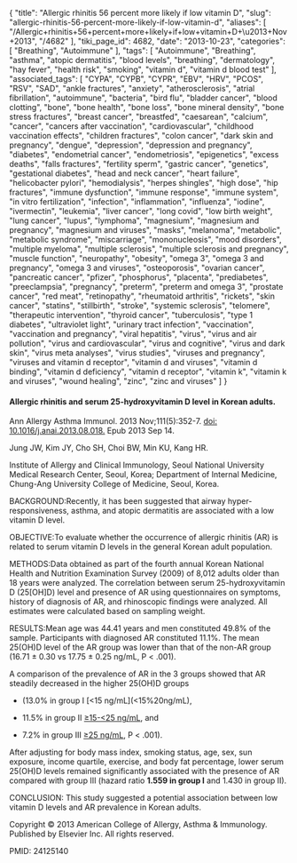 {
    "title": "Allergic rhinitis 56 percent more likely if low vitamin D",
    "slug": "allergic-rhinitis-56-percent-more-likely-if-low-vitamin-d",
    "aliases": [
        "/Allergic+rhinitis+56+percent+more+likely+if+low+vitamin+D+\u2013+Nov+2013",
        "/4682"
    ],
    "tiki_page_id": 4682,
    "date": "2013-10-23",
    "categories": [
        "Breathing",
        "Autoimmune"
    ],
    "tags": [
        "Autoimmune",
        "Breathing",
        "asthma",
        "atopic dermatitis",
        "blood levels",
        "breathing",
        "dermatology",
        "hay fever",
        "health risk",
        "smoking",
        "vitamin d",
        "vitamin d blood test"
    ],
    "associated_tags": [
        "CYPA",
        "CYPB",
        "CYPR",
        "EBV",
        "HRV",
        "PCOS",
        "RSV",
        "SAD",
        "ankle fractures",
        "anxiety",
        "atherosclerosis",
        "atrial fibrillation",
        "autoimmune",
        "bacteria",
        "bird flu",
        "bladder cancer",
        "blood clotting",
        "bone",
        "bone health",
        "bone loss",
        "bone mineral density",
        "bone stress fractures",
        "breast cancer",
        "breastfed",
        "caesarean",
        "calcium",
        "cancer",
        "cancers after vaccination",
        "cardiovascular",
        "childhood vaccination effects",
        "children fractures",
        "colon cancer",
        "dark skin and pregnancy",
        "dengue",
        "depression",
        "depression and pregnancy",
        "diabetes",
        "endometrial cancer",
        "endometriosis",
        "epigenetics",
        "excess deaths",
        "falls fractures",
        "fertility sperm",
        "gastric cancer",
        "genetics",
        "gestational diabetes",
        "head and neck cancer",
        "heart failure",
        "helicobacter pylori",
        "hemodialysis",
        "herpes shingles",
        "high dose",
        "hip fractures",
        "immune dysfunction",
        "immune response",
        "immune system",
        "in vitro fertilization",
        "infection",
        "inflammation",
        "influenza",
        "iodine",
        "ivermectin",
        "leukemia",
        "liver cancer",
        "long covid",
        "low birth weight",
        "lung cancer",
        "lupus",
        "lymphoma",
        "magnesium",
        "magnesium and pregnancy",
        "magnesium and viruses",
        "masks",
        "melanoma",
        "metabolic",
        "metabolic syndrome",
        "miscarriage",
        "mononucleosis",
        "mood disorders",
        "multiple myeloma",
        "multiple sclerosis",
        "multiple sclerosis and pregnancy",
        "muscle function",
        "neuropathy",
        "obesity",
        "omega 3",
        "omega 3 and pregnancy",
        "omega 3 and viruses",
        "osteoporosis",
        "ovarian cancer",
        "pancreatic cancer",
        "pfizer",
        "phosphorus",
        "placenta",
        "prediabetes",
        "preeclampsia",
        "pregnancy",
        "preterm",
        "preterm and omega 3",
        "prostate cancer",
        "red meat",
        "retinopathy",
        "rheumatoid arthritis",
        "rickets",
        "skin cancer",
        "statins",
        "stillbirth",
        "stroke",
        "systemic sclerosis",
        "telomere",
        "therapeutic intervention",
        "thyroid cancer",
        "tuberculosis",
        "type 1 diabetes",
        "ultraviolet light",
        "urinary tract infection",
        "vaccination",
        "vaccination and pregnancy",
        "viral hepatitis",
        "virus",
        "virus and air pollution",
        "virus and cardiovascular",
        "virus and cognitive",
        "virus and dark skin",
        "virus meta analyses",
        "virus studies",
        "viruses and pregnancy",
        "viruses and vitamin d receptor",
        "vitamin d and viruses",
        "vitamin d binding",
        "vitamin d deficiency",
        "vitamin d receptor",
        "vitamin k",
        "vitamin k and viruses",
        "wound healing",
        "zinc",
        "zinc and viruses"
    ]
}


#### Allergic rhinitis and serum 25-hydroxyvitamin D level in Korean adults.

Ann Allergy Asthma Immunol. 2013 Nov;111(5):352-7. [doi: 10.1016/j.anai.2013.08.018.](https://doi.org/10.1016/j.anai.2013.08.018.) Epub 2013 Sep 14.

Jung JW, Kim JY, Cho SH, Choi BW, Min KU, Kang HR.

Institute of Allergy and Clinical Immunology, Seoul National University Medical Research Center, Seoul, Korea; Department of Internal Medicine, Chung-Ang University College of Medicine, Seoul, Korea.

BACKGROUND:Recently, it has been suggested that airway hyper-responsiveness, asthma, and atopic dermatitis are associated with a low vitamin D level.

OBJECTIVE:To evaluate whether the occurrence of allergic rhinitis (AR) is related to serum vitamin D levels in the general Korean adult population.

METHODS:Data obtained as part of the fourth annual Korean National Health and Nutrition Examination Survey (2009) of 8,012 adults older than 18 years were analyzed. The correlation between serum 25-hydroxyvitamin D (25<span>[OH]</span>D) level and presence of AR using questionnaires on symptoms, history of diagnosis of AR, and rhinoscopic findings were analyzed. All estimates were calculated based on sampling weight.

RESULTS:Mean age was 44.41 years and men constituted 49.8% of the sample. Participants with diagnosed AR constituted 11.1%. The mean 25(OH)D level of the AR group was lower than that of the non-AR group (16.71 ± 0.30 vs 17.75 ± 0.25 ng/mL, P < .001). 

A comparison of the prevalence of AR in the 3 groups showed that AR steadily decreased in the higher 25(OH)D groups 

* (13.0% in group I [<15 ng/mL](<15%20ng/mL), 

* 11.5% in group II [≥15-<25 ng/mL](≥15-<25%20ng/mL), and 

* 7.2% in group III [≥25 ng/mL](≥25%20ng/mL), P < .001). 

After adjusting for body mass index, smoking status, age, sex, sun exposure, income quartile, exercise, and body fat percentage, lower serum 25(OH)D levels remained significantly associated with the presence of AR compared with group III (hazard ratio  **1.559 in group I**  and 1.430 in group II).

CONCLUSION: This study suggested a potential association between low vitamin D levels and AR prevalence in Korean adults.

Copyright © 2013 American College of Allergy, Asthma & Immunology. Published by Elsevier Inc. All rights reserved.

PMID:    24125140